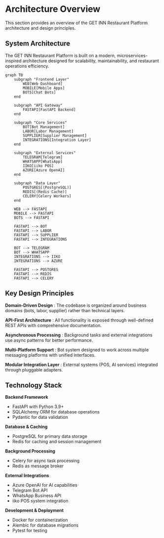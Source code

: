 # Architecture Overview

This section provides an overview of the GET INN Restaurant Platform architecture and design principles.

## System Architecture

The GET INN Restaurant Platform is built on a modern, microservices-inspired architecture designed for scalability, maintainability, and restaurant operations efficiency.

```{mermaid}
graph TB
    subgraph "Frontend Layer"
        WEB[Web Dashboard]
        MOBILE[Mobile Apps]
        BOTS[Chat Bots]
    end
    
    subgraph "API Gateway"
        FASTAPI[FastAPI Backend]
    end
    
    subgraph "Core Services"
        BOT[Bot Management]
        LABOR[Labor Management]
        SUPPLIER[Supplier Management]
        INTEGRATIONS[Integration Layer]
    end
    
    subgraph "External Services"
        TELEGRAM[Telegram]
        WHATSAPP[WhatsApp]
        IIKO[iiko POS]
        AZURE[Azure OpenAI]
    end
    
    subgraph "Data Layer"
        POSTGRES[(PostgreSQL)]
        REDIS[(Redis Cache)]
        CELERY[Celery Workers]
    end
    
    WEB --> FASTAPI
    MOBILE --> FASTAPI
    BOTS --> FASTAPI
    
    FASTAPI --> BOT
    FASTAPI --> LABOR
    FASTAPI --> SUPPLIER
    FASTAPI --> INTEGRATIONS
    
    BOT --> TELEGRAM
    BOT --> WHATSAPP
    INTEGRATIONS --> IIKO
    INTEGRATIONS --> AZURE
    
    FASTAPI --> POSTGRES
    FASTAPI --> REDIS
    FASTAPI --> CELERY
```

## Key Design Principles

**Domain-Driven Design**
: The codebase is organized around business domains (bots, labor, supplier) rather than technical layers.

**API-First Architecture**
: All functionality is exposed through well-defined REST APIs with comprehensive documentation.

**Asynchronous Processing**
: Background tasks and external integrations use async patterns for better performance.

**Multi-Platform Support**
: Bot system designed to work across multiple messaging platforms with unified interfaces.

**Modular Integration Layer**
: External systems (POS, AI services) integrated through pluggable adapters.

## Technology Stack

**Backend Framework**
- FastAPI with Python 3.9+
- SQLAlchemy ORM for database operations
- Pydantic for data validation

**Database & Caching**
- PostgreSQL for primary data storage
- Redis for caching and session management

**Background Processing**
- Celery for async task processing
- Redis as message broker

**External Integrations**
- Azure OpenAI for AI capabilities
- Telegram Bot API
- WhatsApp Business API
- iiko POS system integration

**Development & Deployment**
- Docker for containerization
- Alembic for database migrations
- Pytest for testing